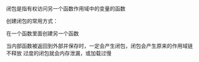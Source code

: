 闭包是指有权访问另一个函数作用域中的变量的函数

创建闭包的常用方式：

在一个函数里面创建另一个函数

当内部函数被返回到外部并保存时，一定会产生闭包，闭包会产生原来的作用域链不释放
过度的闭包就会内存泄漏，或加载过慢
